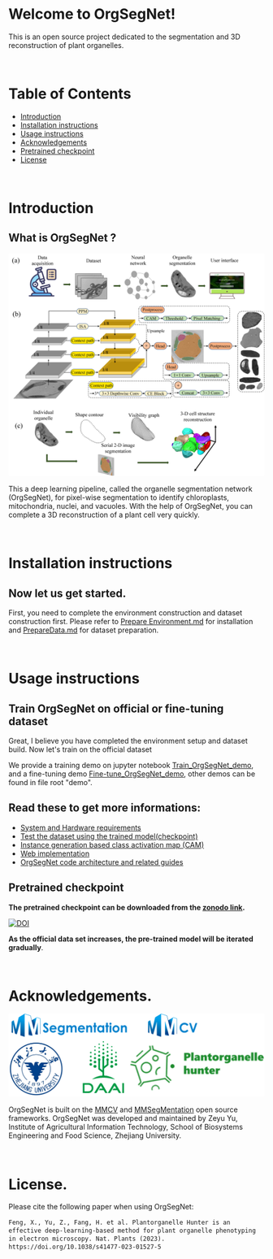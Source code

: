 # Welcome to OrgSegNet!
This is an open source project dedicated to the segmentation and 3D reconstruction of plant organelles.

</br>

# Table of Contents

- [Introduction](#introduction)
- [Installation instructions](#installation)
- [Usage instructions](#usage)
- [Acknowledgements](#acknowledgements)
- [Pretrained checkpoint](#pretrained)
- [License](#license)


</br>

# <div id ='introduction'> Introduction </div>
## What is OrgSegNet ?
![](markdowns/imagefiles/framework.jpeg)

This a deep learning pipeline, called the organelle segmentation network (OrgSegNet), for pixel-wise segmentation to identify chloroplasts, mitochondria, nuclei, and vacuoles. With the help of OrgSegNet, you can complete a 3D reconstruction of a plant cell very quickly.


</br>

# <div id ='installation'> Installation instructions</div>
## Now let us get started.
First, you need to complete the environment construction and dataset construction first.
Please refer to [Prepare Environment.md](markdowns/PrepareEnvironment.md#installation) for installation and [PrepareData.md](markdowns/PrepareData.md#installation) for dataset preparation.

</br>

# <div id ='usage'> Usage instructions </div>
## Train OrgSegNet on official or fine-tuning dataset
Great, I believe you have completed the environment setup and dataset build.
Now let's train on the official dataset

We provide a training demo on jupyter notebook [Train_OrgSegNet_demo](./demo/Train_OrgSegNet_demo.ipynb), and a fine-tuning demo [Fine-tune_OrgSegNet_demo](./demo/Fine-tune_OrgSegNet_demo.ipynb), other demos can be found in file root "demo".

## Read these to get more informations:
- [System and Hardware requirements](markdowns/Systemrequirements.md)
- [Test the dataset using the trained model(checkpoint)](markdowns/TestData.md)
- [Instance generation based class activation map (CAM)](markdowns/GenerateCAM.md)
- [Web implementation](markdowns/TestData.md)
- [OrgSegNet code architecture and related guides](markdowns/Architecture.md)

## <div id ='pretrained'> Pretrained checkpoint </div>




<b>The pretrained checkpoint can be downloaded from the [zonodo link](https://doi.org/10.5281/zenodo.8419877).</b>

[![DOI](https://zenodo.org/badge/DOI/10.5281/zenodo.8419877.svg)](https://doi.org/10.5281/zenodo.8419877)


<b>As the official data set increases, the pre-trained model will be iterated gradually</b>.





</br>

# <div id ='acknowledgements'> Acknowledgements. </div>

![](markdowns/imagefiles/OrgSegNet-logo.png)

OrgSegNet is built on the [MMCV](https://github.com/open-mmlab/mmcv.git) and [MMSegMentation](https://github.com/open-mmlab/mmsegmentation.git) open source frameworks. OrgSegNet was developed and maintained by Zeyu Yu, Institute of Agricultural Information Technology, School of Biosystems Engineering and Food Science, Zhejiang University.

</br>

# <div id ='license'> License. </div>
Please cite the following paper when using OrgSegNet:
```
Feng, X., Yu, Z., Fang, H. et al. Plantorganelle Hunter is an effective deep-learning-based method for plant organelle phenotyping in electron microscopy. Nat. Plants (2023). https://doi.org/10.1038/s41477-023-01527-5
```
